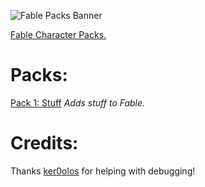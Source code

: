 ![Fable Packs Banner](https://i.imgur.com/JCY0CHu.png)

[Fable Character Packs.](https://github.com/ker0olos/fable)  

# Packs:
[Pack 1: Stuff](https://github.com/ImmortalWay/Pack1) _Adds stuff to Fable._
# Credits:
Thanks [ker0olos](https://github.com/ker0olos) for helping with debugging!
